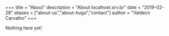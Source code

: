 +++
title = "About"
description = "About localhost.srv.br"
date = "2019-02-28"
aliases = ["about-us","about-hugo","contact"]
author = "Valdecir Carvalho"
+++

Nothing here yet!


